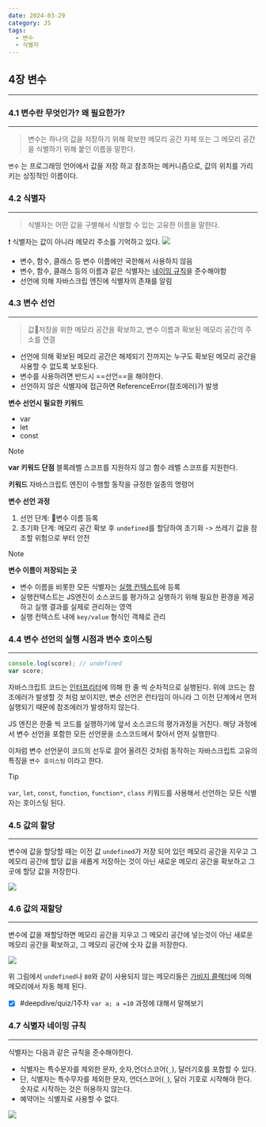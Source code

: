```yaml
---
date: 2024-03-29
category: JS
tags:
  - 변수
  - 식별자
---
```

## 4장 변수
---
### 4.1 변수란 무엇인가? 왜 필요한가?
---
> 변수는 하나의 값을 저장하기 위해 확보한 메모리 공간 자체 또는 그 메모리 공간을 식별하기 위해 붙인 이름을 말한다.

`변수` 는 프로그래밍 언어에서 값을 저장 하고 참조하는 메커니즘으로, 값의 위치를 가리키는 상징적인 이름이다.

### 4.2 식별자
---
> 식별자는 어떤 값을 구별해서 식별할 수 있는 고유한 이름을 말한다.

❗ 식별자는 값이 아니라 메모리 주소를 기억하고 있다.
![](https://i.imgur.com/LUsfTxb.png)

- 변수, 함수, 클래스 등 변수 이름에만 국한해서 사용하지 않음
- 변수, 함수, 클래스 등의 이름과 같은 식별자는 [네이밍 규칙](../../용어/네이밍%20규칙.md)을 준수해야함
- 선언에 의해 자바스크립 엔진에 식별자의 존재를 알림
### 4.3 변수 선언
---
> 값저장을 위한 메모리 공간을 확보하고, 변수 이름과 확보된 메모리 공간의 주소를 연결

- 선언에 의해 확보된 메모리 공간은 해제되기 전까지는 누구도 확보된 메모리 공간을 사용할 수 없도록 보호된다.
- 변수를 사용하려면 반드시 ==선언==을 해야한다.
- 선언하지 않은 식별자에 접근하면 ReferenceError(참조에러)가 발생

**변수 선언시 필요한 키워드**
- var
- let
- const

> [!note]
> **var 키워드 단점**
> 블록레벨 스코프를 지원하지 않고 함수 레벨 스코프를 지원한다.
> 
> **키워드**
> 자바스크립트 엔진이 수행할 동작을 규정한 일종의 명령어

**변수 선언 과정**
1. 선언 단계: 변수 이름 등록
2. 초기화 단계: 메모리 공간 확보 후 `undefined`를 할당하여 초기화
   -> 쓰레기 값을 참조할 위험으로 부터 안전

> [!note]
> **변수 이름이 저장되는 곳**
> - 변수 이름을 비롯한 모든 식별자는 [실행 컨텍스트](../../용어/실행%20컨텍스트.md)에 등록
> - 실행컨텍스트는 JS엔진이 소스코드를 평가하고  실행하기 위해 필요한 환경을 제공하고 실행 결과를 실제로 관리하는 영역
> - 실행 컨텍스트 내에 `key/value` 형식인 객체로 관리
### 4.4 변수 선언의 실행 시점과 변수 호이스팅
---
```js
console.log(score); // undefined
var score;
```

자바스크립트 코드는 [인터프리터](../../용어/인터프리터.md)에 의해 한 줄 씩 순차적으로 실행된다.
위에 코드는 참조에러가 발생할 것 처럼 보이지만, 변순 선언은 런타임이 아니라 그 이전 단계에서 먼저 실행되기 때문에 참조에러가 발생하지 않는다.

JS 엔진은 한줄 씩 코드를 실행하기에 앞서 소스코드의 평가과정을 거친다.
해당 과정에서 변수 선언을 포함한 모든 선언문을 소스코드에서 찾아서 먼저 실행한다.

이처럼 변수 선언문이 코드의 선두로 끌어 올려진 것처럼 동작하는 자바스크립트 고유의 특징을 `변수 호이스팅`  이라고 한다.

> [!tip]
> `var`, `let`, `const`, `function`, `function*`, `class` 키워드를 사용해서 선언하는 모든 식별자는 호이스팅 된다.

### 4.5 값의 할당
---
변수에 값을 할당할 때는 이전 값 `undefined`가 저장 되어 있던 메모리 공간을 지우고 그 메모리 공간에 할당 값을 새롭게 저장하는 것이 아닌 새로운 메모리 공간을 확보하고 그곳에 할당 값을 저장한다.

![](https://i.imgur.com/Qujg2QR.png)
### 4.6 값의 재할당
---
변수에 값을 재할당하면 메모리 공간을 지우고 그 메모리 공간에 넣는것이 아닌 새로운 메모리 공간을 확보하고, 그 메모리 공간에 숫자 값을 저장한다.

![](https://i.imgur.com/NW6Q7i2.png)

위 그림에서 `undefined`나 `80`와 같이 사용되지 않는 메모리들은 [가비지 콜렉터](../../용어/가비지%20콜렉터.md)에 의해 메모리에서 자동 해제 된다.
- [x] #deepdive/quiz/1주차 `var a; a =10` 과정에 대해서 말해보기
### 4.7 식별자 네이밍 규칙
---
식별자는 다음과 같은 규칙을 준수해야한다.
- 식별자는 특수문자를 제외한 문자, 숫자,언더스코어(`_`), 달러기호를 포함할 수 있다.
- 단, 식별자는 특수무자를 제외한 문자, 언더스코어(`_`), 달러 기호로 시작해야 한다. 숫자로 시작하는 것은 허용하지 않는다.
- 예약어는 식별자로 사용할 수 없다.

![](https://i.imgur.com/eQWtoNg.png)


